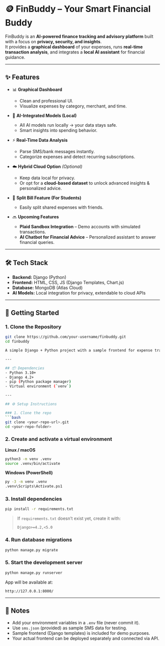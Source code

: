 # 🪙 FinBuddy – Your Smart Financial Buddy  

FinBuddy is an **AI-powered finance tracking and advisory platform** built with a focus on **privacy, security, and insights**.  
It provides a **graphical dashboard** of your expenses, runs **real-time transaction analysis**, and integrates a **local AI assistant** for financial guidance.  

---

## ✨ Features  

- 📊 **Graphical Dashboard**  
  - Clean and professional UI.  
  - Visualize expenses by category, merchant, and time.  

- 🤖 **AI-Integrated Models (Local)**  
  - All AI models run locally → your data stays safe.  
  - Smart insights into spending behavior.  

- ⚡ **Real-Time Data Analysis**  
  - Parse SMS/bank messages instantly.  
  - Categorize expenses and detect recurring subscriptions.  

- ☁️ **Hybrid Cloud Option** *(Optional)*  
  - Keep data local for privacy.  
  - Or opt for a **cloud-based dataset** to unlock advanced insights & personalized advice.  

- 👥 **Split Bill Feature (For Students)**  
  - Easily split shared expenses with friends.  

- 🔜 **Upcoming Features**  
  - **Plaid Sandbox Integration** – Demo accounts with simulated transactions.  
  - **AI Chatbot for Financial Advice** – Personalized assistant to answer financial queries.  

---

## 🛠️ Tech Stack  

- **Backend:** Django (Python)  
- **Frontend:** HTML, CSS, JS (Django Templates, Chart.js)  
- **Database:** MongoDB (Atlas Cloud)  
- **AI Models:** Local integration for privacy, extendable to cloud APIs  

---

## 🚀 Getting Started  

### 1. Clone the Repository  
```bash
git clone https://github.com/your-username/finbuddy.git
cd finbuddy

A simple Django + Python project with a sample frontend for expense tracking, subscription detection, and a chatbot assistant.

---

## 📦 Dependencies
- Python 3.10+
- Django 4.2+
- pip (Python package manager)
- Virtual environment (`venv`)

---

## ⚙️ Setup Instructions

### 1. Clone the repo
```bash
git clone <your-repo-url>.git
cd <your-repo-folder>
```

### 2. Create and activate a virtual environment

**Linux / macOS**
```bash
python3 -m venv .venv
source .venv/bin/activate
```

**Windows (PowerShell)**
```bash
py -3 -m venv .venv
.venv\Scripts\Activate.ps1
```

### 3. Install dependencies
```bash
pip install -r requirements.txt
```

> If `requirements.txt` doesn’t exist yet, create it with:
> ```
> Django>=4.2,<5.0
> ```

### 4. Run database migrations
```bash
python manage.py migrate
```

### 5. Start the development server
```bash
python manage.py runserver
```

App will be available at:
```
http://127.0.0.1:8000/
```

---

## 📂 Notes
- Add your environment variables in a `.env` file (never commit it).
- Use `sms.json` (provided) as sample SMS data for testing.
- Sample frontend (Django templates) is included for demo purposes.
- Your actual frontend can be deployed separately and connected via API.

